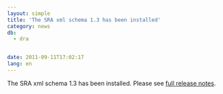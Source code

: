 ```yaml
---
layout: simple
title: 'The SRA xml schema 1.3 has been installed'
category: news
db:
  - dra


date: 2011-09-11T17:02:17
lang: en
---
```


The SRA xml schema 1.3 has been installed. Please see <a href="http://www.ncbi.nlm.nih.gov/books/NBK56555/">full release notes</a>.
